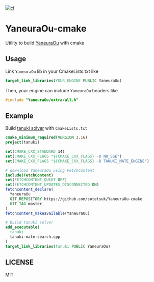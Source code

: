 [![ci](https://github.com/sotetsuk/YaneuraOu-cmake/actions/workflows/ci.yml/badge.svg)](https://github.com/sotetsuk/YaneuraOu-cmake/actions/workflows/ci.yml)

# YaneuraOu-cmake

Utility to build [YaneuraOu](https://github.com/yaneurao/YaneuraOu) with cmake

## Usage

Link `YaneuraOu` lib in your CmakeLists.txt like 

```cmake
target_link_libraries(YOUR_ENGINE PUBLIC YaneuraOu)
```

Then, your engine can include `YaneuraOu` headers like

```cpp
#include "YaneuraOu/extra/all.h"
```

## Example

Build [tanuki solver](https://github.com/yaneurao/YaneuraOu/blob/master/source/engine/tanuki-mate-engine/tanuki-mate-search.cpp) with `CmakeLists.txt`

```cmake
cmake_minimum_required(VERSION 3.16)
project(tanuki)

set(CMAKE_CXX_STANDARD 14)
set(CMAKE_CXX_FLAGS "${CMAKE_CXX_FLAGS} -D NO_SSE")
set(CMAKE_CXX_FLAGS "${CMAKE_CXX_FLAGS} -D TANUKI_MATE_ENGINE")

# download YaneuraOu using FetchContent
include(FetchContent)
set(FETCHCONTENT_QUIET OFF)
set(FETCHCONTENT_UPDATES_DISCONNECTED ON)
fetchcontent_declare(
  YaneuraOu
  GIT_REPOSITORY https://github.com/sotetsuk/YaneuraOu-cmake
  GIT_TAG master
)
fetchcontent_makeavailable(YaneuraOu)

# build tanuki solver
add_executable(
  tanuki
  tanuki-mate-search.cpp
)
target_link_libraries(tanuki PUBLIC YaneuraOu)
```

## LICENSE

MIT
